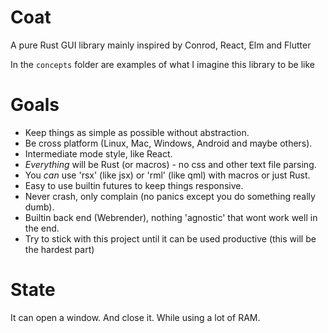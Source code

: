 # Coat

A pure Rust GUI library mainly inspired by Conrod, React, Elm and Flutter

In the `concepts` folder are examples of what I imagine this library to be like

# Goals

- Keep things as simple as possible without abstraction.
- Be cross platform (Linux, Mac, Windows, Android and maybe others).
- Intermediate mode style, like React.
- *Everything* will be Rust (or macros) - no css and other text file parsing.
- You *can* use 'rsx' (like jsx) or 'rml' (like qml) with macros or just Rust.
- Easy to use builtin futures to keep things responsive.
- Never crash, only complain (no panics except you do something really dumb).
- Builtin back end (Webrender), nothing 'agnostic' that wont work well in the end.
- Try to stick with this project until it can be used productive (this will be the hardest part)

# State
It can open a window. And close it. While using a lot of RAM.
